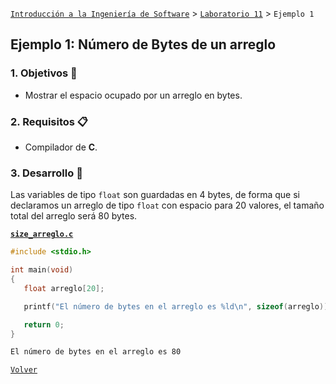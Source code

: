 [`Introducción a la Ingeniería de Software`](../../README.md) > [`Laboratorio 11`](../README.md) > `Ejemplo 1`

## Ejemplo 1: Número de Bytes de un arreglo

### 1. Objetivos :dart:

- Mostrar el espacio ocupado por un arreglo en bytes.

### 2. Requisitos :clipboard:

- Compilador de __C__.

### 3. Desarrollo :rocket:

Las variables de tipo `float` son guardadas en 4 bytes, de forma que si declaramos un arreglo de tipo `float` con espacio para 20 valores, el tamaño total del arreglo será 80 bytes.

**[`size_arreglo.c`](codigos/size_arreglo.c)**

```c
#include <stdio.h>

int main(void)
{
   float arreglo[20];

   printf("El número de bytes en el arreglo es %ld\n", sizeof(arreglo));

   return 0;
}
```
```bash
El número de bytes en el arreglo es 80
```
   
[`Volver`](../README.md)
